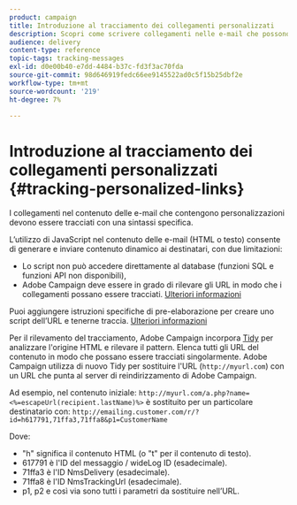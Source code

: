 ```yaml
---
product: campaign
title: Introduzione al tracciamento dei collegamenti personalizzati
description: Scopri come scrivere collegamenti nelle e-mail che possono essere personalizzati e supportare il tracciamento in Campaign Classic.
audience: delivery
content-type: reference
topic-tags: tracking-messages
exl-id: d0e00b40-e7dd-4484-b37c-fd3f3ac70fda
source-git-commit: 98d646919fedc66ee9145522ad0c5f15b25dbf2e
workflow-type: tm+mt
source-wordcount: '219'
ht-degree: 7%

---
```


# Introduzione al tracciamento dei collegamenti personalizzati {#tracking-personalized-links}

I collegamenti nel contenuto delle e-mail che contengono personalizzazioni devono essere tracciati con una sintassi specifica.

L’utilizzo di JavaScript nel contenuto delle e-mail (HTML o testo) consente di generare e inviare contenuto dinamico ai destinatari, con due limitazioni:

* Lo script non può accedere direttamente al database (funzioni SQL e funzioni API non disponibili),
* Adobe Campaign deve essere in grado di rilevare gli URL in modo che i collegamenti possano essere tracciati. [Ulteriori informazioni](detecting-tracking-urls.md)

Puoi aggiungere istruzioni specifiche di pre-elaborazione per creare uno script dell’URL e tenerne traccia. [Ulteriori informazioni](pre-processing-instructions.md)

Per il rilevamento del tracciamento, Adobe Campaign incorpora [Tidy](http://www.html-tidy.org/) per analizzare l&#39;origine HTML e rilevare il pattern. Elenca tutti gli URL del contenuto in modo che possano essere tracciati singolarmente. Adobe Campaign utilizza di nuovo Tidy per sostituire l&#39;URL (`http://myurl.com`) con un URL che punta al server di reindirizzamento di Adobe Campaign.

Ad esempio, nel contenuto iniziale: `http://myurl.com/a.php?name=<%=escapeUrl(recipient.lastName)%>` è sostituito per un particolare destinatario con: `http://emailing.customer.com/r/?id=h617791,71ffa3,71ffa8&p1=CustomerName`

Dove:

* &quot;h&quot; significa il contenuto HTML (o &quot;t&quot; per il contenuto di testo).
* 617791 è l&#39;ID del messaggio / wideLog ID (esadecimale).
* 71ffa3 è l&#39;ID NmsDelivery (esadecimale).
* 71ffa8 è l&#39;ID NmsTrackingUrl (esadecimale).
* p1, p2 e così via sono tutti i parametri da sostituire nell’URL.
